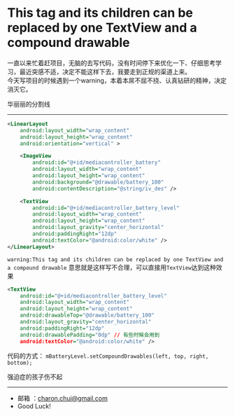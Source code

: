 ﻿This tag and its children can be replaced by one TextView and a compound drawable
===

一直以来忙着赶项目，无脑的去写代码，没有时间停下来优化一下、仔细思考学习，最近突感不适，决定不能这样下去，我要走到正规的渠道上来。      
今天写项目的时候遇到一个warning，本着本屌不屈不挠、认真钻研的精神，决定消灭它。

华丽丽的分割线

---
```xml
<LinearLayout
	android:layout_width="wrap_content"
	android:layout_height="wrap_content"
	android:orientation="vertical" >

	<ImageView
		android:id="@+id/mediacontroller_battery"
		android:layout_width="wrap_content"
		android:layout_height="wrap_content"
		android:background="@drawable/battery_100"
		android:contentDescription="@string/iv_des" />

	<TextView
		android:id="@+id/mediacontroller_battery_level"
		android:layout_width="wrap_content"
		android:layout_height="wrap_content"
		android:layout_gravity="center_horizontal"
		android:paddingRight="12dp"
		android:textColor="@android:color/white" />
</LinearLayout>
```
`warning:This tag and its children can be replaced by one TextView and a compound drawable`
意思就是这样写不合理，可以直接用`TextView`达到这种效果
```xml
<TextView
	android:id="@+id/mediacontroller_battery_level"
	android:layout_width="wrap_content"
	android:layout_height="wrap_content"
	android:drawableTop="@drawable/battery_100"
	android:layout_gravity="center_horizontal"
	android:paddingRight="12dp"
	android:drawablePadding="0dp" // 有些时候会用到
	android:textColor="@android:color/white" />
```
代码的方式： `mBatteryLevel.setCompoundDrawables(left, top, right, bottom);`

强迫症的孩子伤不起

---

- 邮箱 ：charon.chui@gmail.com  
- Good Luck! 